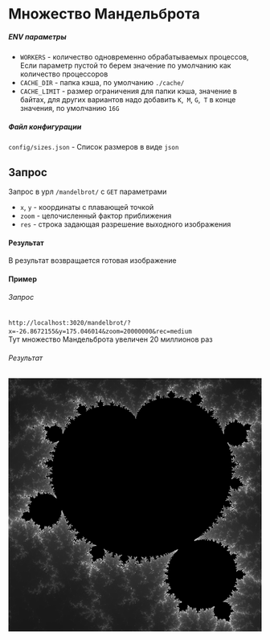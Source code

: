 Множество Мандельброта
===============

##### ENV параметры

* `WORKERS` - количество одновременно обрабатываемых процессов, Если параметр пустой то берем значение по умолчанию как количество процессоров
* `CACHE_DIR` - папка кэша, по умолчанию `./cache/`
* `CACHE_LIMIT` - размер ограничения для папки кэша, значение в байтах, для других вариантов надо добавить `K`,` M`, `G`,` T` в конце значения, по умолчанию `16G`

##### Файл конфигурации
`config/sizes.json` - Список размеров в виде `json`

## Запрос
Запрос в урл `/mandelbrot/` с `GET` параметрами
* `x`, `y` - координаты с плавающей точкой
* `zoom` - целочисленный фактор приближения
* `res` - строка задающая разрешение выходного изображения

#### Результат
В результат возвращается готовая изображение

#### Пример
###### Запрос
`http://localhost:3020/mandelbrot/?x=-26.8672155&y=175.046014&zoom=20000000&rec=medium`  
Тут множество Мандельброта увеличен 20 миллионов раз
###### Результат
![alt text](example/mandelbrot.png "Множество Мандельброта")